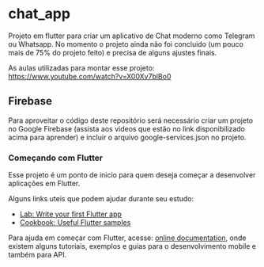# chat_app

Projeto em flutter para criar um aplicativo de Chat moderno como Telegram ou Whatsapp. No momento o projeto ainda não foi concluido (um pouco mais de 75% do projeto feito) e precisa de alguns ajustes finais.

As aulas utilizadas para montar esse projeto: https://www.youtube.com/watch?v=X00Xv7blBo0

## Firebase

Para aproveitar o código deste repositório será necessário criar um projeto no Google Firebase (assista aos videos que estão no link disponibilizado acima para aprender) e incluir o arquivo google-services.json no projeto. 

### Começando com Flutter

Esse projeto é um ponto de inicio para quem deseja começar a desenvolver aplicações em Flutter.

Alguns links uteis que podem ajudar durante seu estudo:

- [Lab: Write your first Flutter app](https://flutter.dev/docs/get-started/codelab)
- [Cookbook: Useful Flutter samples](https://flutter.dev/docs/cookbook)

Para ajuda em começar com Flutter, acesse:
[online documentation](https://flutter.dev/docs), onde existem alguns tutoriais,
exemplos e guias para o desenvolvimento mobile e também para API.
